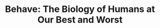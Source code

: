 ---
authors: Robert M. Sapolsky
title: 'Behave: The Biology of Humans at Our Best and Worst'
layout: book
link: false
---